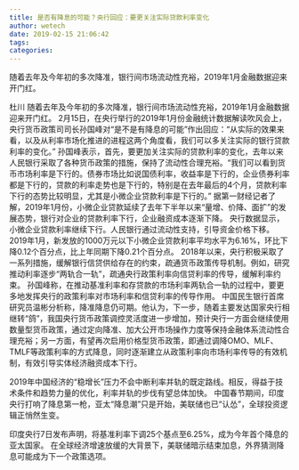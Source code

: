 ```yaml
---
title: 是否有降息的可能？央行回应：要更关注实际贷款利率变化
author: wetech
date: 2019-02-15 21:06:42
tags: 
categories: 
---
```

随着去年及今年初的多次降准，银行间市场流动性充裕，2019年1月金融数据迎来开门红。
<!-- more -->
杜川
随着去年及今年初的多次降准，银行间市场流动性充裕，2019年1月金融数据迎来开门红。
2月15日，在央行举行的2019年1月份金融统计数据解读吹风会上，央行货币政策司司长孙国峰对“是不是有降息的可能”作出回应：“从实际的效果来看，以及从利率市场化推进的进程这两个角度看，我们可以多关注实际的银行贷款利率的变化。”
孙国峰表示，首先，要更加关注实际的贷款利率的变化，去年以来人民银行采取了各种货币政策的措施，保持了流动性合理充裕。“我们可以看到货币市场利率是下行的。债券市场比如说国债利率，收益率是下行的，企业债券利率都是下行的，贷款的利率走势也是下行的，特别是在去年最后的4个月，贷款利率下行的态势比较明显，尤其是小微企业贷款利率是下行的。”
据第一财经记者了解，2019年1月份，小微企业贷款延续了去年下半年以来“量增、价降、面扩”的发展态势，银行对企业的贷款利率下行，企业融资成本逐渐下降。
央行数据显示，小微企业贷款利率继续下行。人民银行通过流动性支持，引导资金价格下移。2019年1月，新发放的1000万元以下小微企业贷款利率平均水平为6.16%，环比下降0.12个百分点，比上年同期下降0.21个百分点。
2018年以来，央行积极采取了一系列措施，缓解银行信贷供给存在的约束，疏通货币政策传导机制。例如，研究推动利率逐步“两轨合一轨”，疏通央行政策利率向信贷利率的传导，缓解利率约束。
孙国峰称，在推动基准利率和存贷款的市场利率两轨合一轨的过程中，要更多地发挥央行的政策利率对市场利率和信贷利率的传导作用。
中国民生银行首席研究员温彬分析称，降准降息仍可期。他认为，下一步，随着主要发达国家央行相继转“鸽”，我国央行货币政策调控灵活度进一步增加，预计央行一方面会继续使用数量型货币政策，通过定向降准、加大公开市场操作力度等保持金融体系流动性合理充裕；另一方面，有望再次启用价格型货币政策，即通过调降OMO、MLF、TMLF等政策利率的方式降息，同时逐渐建立从政策利率向市场利率传导的有效机制，有效引导实体经济融资成本下行。
 
 
2019年中国经济的“稳增长”压力不会中断利率并轨的既定路线。相反，得益于技术条件和趋势力量的优化，利率并轨的步伐有望总体加快。
中国春节期间，印度央行打响了降息第一枪，亚太“降息潮”只是开始，美联储也已“认怂”，全球投资逻辑正悄然生变。
印度央行7日发布声明，将基准利率下调25个基点至6.25%，成为今年首个降息的亚太国家。
在全球经济增速放缓的大背景下，美联储暗示结束加息，外界猜测降息可能成为下一个政策选项。
